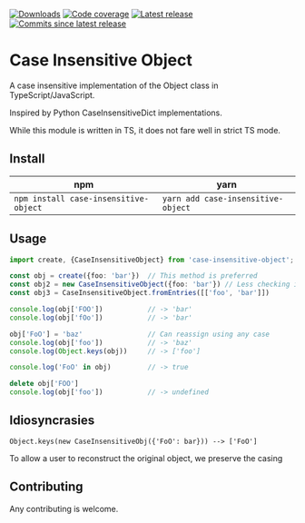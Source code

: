 [![Downloads](https://img.shields.io/npm/dm/case-insensitive-object?style=flat-square)](https://www.npmjs.com/package/case-insensitive-object)
[![Code coverage](https://img.shields.io/codecov/c/github/codyduong/case-insensitive-object?style=flat-square)](https://codecov.io/gh/codyduong/case-insensitive-object)
[![Latest release](https://img.shields.io/github/v/release/codyduong/case-insensitive-object?style=flat-square)](https://github.com/codyduong/case-insensitive-object/releases)
[![Commits since latest release](https://img.shields.io/github/commits-since/codyduong/case-insensitive-object/latest?style=flat-square)](https://github.com/codyduong/case-insensitive-object/releases)
# Case Insensitive Object
A case insensitive implementation of the Object class in TypeScript/JavaScript.

Inspired by Python CaseInsensitiveDict implementations.

While this module is written in TS, it does not fare well in strict TS mode.

## Install
| npm  | yarn |
| ------------- | ------------- |
| `npm install case-insensitive-object`  | `yarn add case-insensitive-object` |

## Usage
```typescript
import create, {CaseInsensitiveObject} from 'case-insensitive-object';

const obj = create({foo: 'bar'})  // This method is preferred
const obj2 = new CaseInsensitiveObject({foo: 'bar'}) // Less checking is available here... 
const obj3 = CaseInsensitiveObject.fromEntries([['foo', 'bar']])

console.log(obj['FOO'])           // -> 'bar'
console.log(obj['fOo'])           // -> 'bar'

obj['FoO'] = 'baz'                // Can reassign using any case
console.log(obj['foo'])           // -> 'baz'
console.log(Object.keys(obj))     // -> ['foo']

console.log('FoO' in obj)         // -> true

delete obj['FOO']
console.log(obj['foo'])           // -> undefined
```

## Idiosyncrasies
`Object.keys(new CaseInsensitiveObj({'FoO': bar})) --> ['FoO']`

To allow a user to reconstruct the original object, we preserve the casing

## Contributing
Any contributing is welcome.



